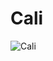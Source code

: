 # Cali 
  ![Cali](https://user-images.githubusercontent.com/47414872/60318904-ac446200-99af-11e9-956d-378f7d211737.PNG)
